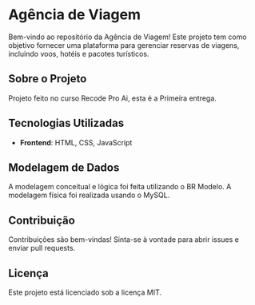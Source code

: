 # Agência de Viagem

Bem-vindo ao repositório da Agência de Viagem! Este projeto tem como objetivo fornecer uma plataforma para gerenciar reservas de viagens, incluindo voos, hotéis e pacotes turísticos.

## Sobre o Projeto

Projeto feito no curso Recode Pro Ai, esta é a Primeira entrega.

## Tecnologias Utilizadas

- **Frontend**: HTML, CSS, JavaScript

## Modelagem de Dados

A modelagem conceitual e lógica foi feita utilizando o BR Modelo. A modelagem física foi realizada usando o MySQL.

## Contribuição

Contribuições são bem-vindas! Sinta-se à vontade para abrir issues e enviar pull requests.

## Licença

Este projeto está licenciado sob a licença MIT. 

